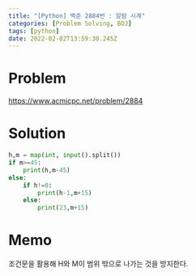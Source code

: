 ```yaml
---
title: "[Python] 백준 2884번 : 알람 시계"
categories: [Problem Solving, BOJ]
tags: [python]
date: 2022-02-02T13:59:38.245Z
---
```

# Problem
<https://www.acmicpc.net/problem/2884>

# Solution
```python
h,m = map(int, input().split())
if m>=45:
    print(h,m-45)
else:
    if h!=0:
        print(h-1,m+15)
    else:
        print(23,m+15)
```
# Memo
조건문을 활용해 H와 M이 범위 밖으로 나가는 것을 방지한다.       